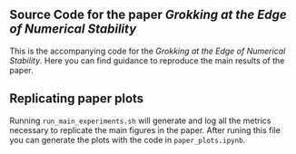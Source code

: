## Source Code for the paper _Grokking at the Edge of Numerical Stability_

This is the accompanying code for the _Grokking at the Edge of Numerical Stability_. Here you can find guidance to reproduce the main results of the paper.

## Replicating paper plots

Running `run_main_experiments.sh` will generate and log all the metrics necessary to replicate the main figures in the paper. After runing this file you can generate the plots with the code in `paper_plots.ipynb`.

